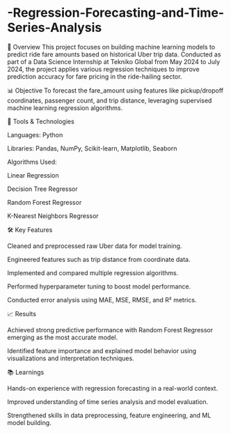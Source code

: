 # -Regression-Forecasting-and-Time-Series-Analysis

📌 Overview
This project focuses on building machine learning models to predict ride fare amounts based on historical Uber trip data. Conducted as part of a Data Science Internship at Tekniko Global from May 2024 to July 2024, the project applies various regression techniques to improve prediction accuracy for fare pricing in the ride-hailing sector.

📊 Objective
To forecast the fare_amount using features like pickup/dropoff coordinates, passenger count, and trip distance, leveraging supervised machine learning regression algorithms.

🔧 Tools & Technologies

Languages: Python

Libraries: Pandas, NumPy, Scikit-learn, Matplotlib, Seaborn

Algorithms Used:

Linear Regression

Decision Tree Regressor

Random Forest Regressor

K-Nearest Neighbors Regressor

🛠️ Key Features

Cleaned and preprocessed raw Uber data for model training.

Engineered features such as trip distance from coordinate data.

Implemented and compared multiple regression algorithms.

Performed hyperparameter tuning to boost model performance.

Conducted error analysis using MAE, MSE, RMSE, and R² metrics.

📈 Results

Achieved strong predictive performance with Random Forest Regressor emerging as the most accurate model.

Identified feature importance and explained model behavior using visualizations and interpretation techniques.

📚 Learnings

Hands-on experience with regression forecasting in a real-world context.

Improved understanding of time series analysis and model evaluation.

Strengthened skills in data preprocessing, feature engineering, and ML model building.


